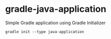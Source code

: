 # gradle-java-application
Simple Gradle application using Gradle Initializer

`gradle init --type java-application`
